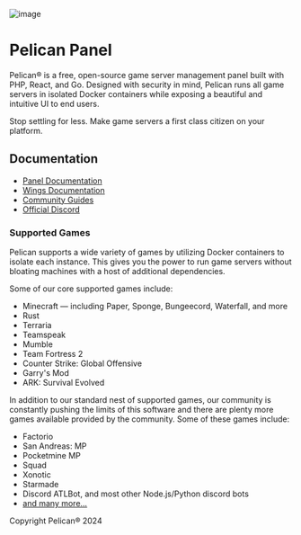 ![image](https://github.com/pelican-dev/panel/assets/1296882/6c545ae3-24b9-4d30-af21-d08d2e53b673)

# Pelican Panel

Pelican® is a free, open-source game server management panel built with PHP, React, and Go. Designed with security
in mind, Pelican runs all game servers in isolated Docker containers while exposing a beautiful and intuitive
UI to end users.

Stop settling for less. Make game servers a first class citizen on your platform.

## Documentation

* [Panel Documentation](https://pelican.dev/panel/1.0/getting_started.html)
* [Wings Documentation](https://pelican.dev/wings/1.0/installing.html)
* [Community Guides](https://pelican.dev/community/about.html)
* [Official Discord](https://pelican.dev/discord)

### Supported Games

Pelican supports a wide variety of games by utilizing Docker containers to isolate each instance. This gives
you the power to run game servers without bloating machines with a host of additional dependencies.

Some of our core supported games include:

* Minecraft — including Paper, Sponge, Bungeecord, Waterfall, and more
* Rust
* Terraria
* Teamspeak
* Mumble
* Team Fortress 2
* Counter Strike: Global Offensive
* Garry's Mod
* ARK: Survival Evolved

In addition to our standard nest of supported games, our community is constantly pushing the limits of this software
and there are plenty more games available provided by the community. Some of these games include:

* Factorio
* San Andreas: MP
* Pocketmine MP
* Squad
* Xonotic
* Starmade
* Discord ATLBot, and most other Node.js/Python discord bots
* [and many more...](https://github.com/parkervcp/eggs)

Copyright Pelican® 2024

